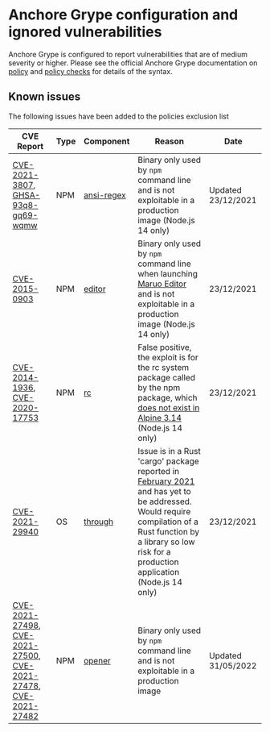 # Anchore Grype configuration and ignored vulnerabilities
Anchore Grype is configured to report vulnerabilities that are of medium severity or higher.  Please see the official Anchore Grype documentation on [policy](https://docs.anchore.com/current/docs/engine/general/concepts/policy/) and [policy checks](https://docs.anchore.com/current/docs/overview/concepts/policy/policy_checks/) for details of the syntax.

## Known issues
The following issues have been added to the policies exclusion list

| CVE Report    |Type      | Component | Reason       | Date |
| ------------- | -------  |----------| ------------- | -----------------  |
|[CVE-2021-3807](https://nvd.nist.gov/vuln/detail/CVE-2021-3807), [GHSA-93q8-gq69-wqmw](https://github.com/advisories/GHSA-93q8-gq69-wqmw)| NPM | [ansi-regex](https://github.com/chalk/ansi-regex) | Binary only used by `npm` command line and is not exploitable in a production image (Node.js 14 only) | Updated 23/12/2021 |
|[CVE-2015-0903](https://nvd.nist.gov/vuln/detail/CVE-2015-0903)| NPM | [editor](https://github.com/substack/node-editor) | Binary only used by `npm` command line when launching [Maruo Editor](https://hide-maruo-co-jp.translate.goog/software/hidemaru.html?_x_tr_sl=ja&_x_tr_tl=en&_x_tr_hl=en&_x_tr_pto=sc) and is not exploitable in a production image (Node.js 14 only) |  23/12/2021 |
|[CVE-2014-1936](https://nvd.nist.gov/vuln/detail/CVE-2014-1936), [CVE-2020-17753](https://nvd.nist.gov/vuln/detail/CVE-2020-17753)| NPM | [rc](https://github.com/dominictarr/rc) | False positive, the exploit is for the rc system package called by the npm package, which [does not exist in Alpine 3.14](https://pkgs.alpinelinux.org/packages?name=rc&branch=v3.14) (Node.js 14 only) |  23/12/2021 |
|[CVE-2021-29940](https://nvd.nist.gov/vuln/detail/CVE-2021-29940)| OS | [through](https://github.com/gretchenfrage/through) | Issue is in a Rust 'cargo' package reported in [February 2021](https://github.com/gretchenfrage/through/issues/1) and has yet to be addressed. Would require compilation of a Rust function by a library so low risk for a production application (Node.js 14 only) | 23/12/2021 |
|[CVE-2021-27498](https://nvd.nist.gov/vuln/detail/CVE-2021-27498), [CVE-2021-27500](https://nvd.nist.gov/vuln/detail/CVE-2021-27500), [CVE-2021-27478](https://nvd.nist.gov/vuln/detail/CVE-2021-27478), [CVE-2021-27482](https://nvd.nist.gov/vuln/detail/CVE-2021-27482)| NPM | [opener](https://github.com/domenic/opener) | Binary only used by `npm` command line and is not exploitable in a production image | Updated 31/05/2022 |
